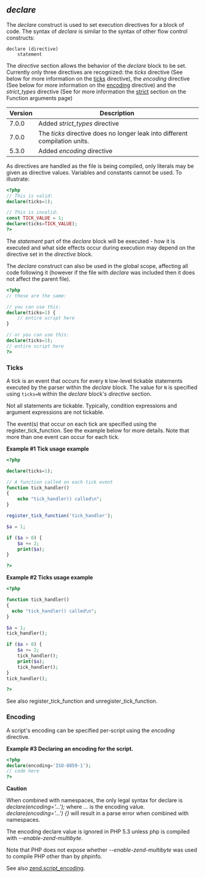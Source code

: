 *declare*
---------

The *declare* construct is used to set execution directives for a block
of code. The syntax of *declare* is similar to the syntax of other flow
control constructs:

    declare (directive)
        statement

The *directive* section allows the behavior of the *declare* block to be
set. Currently only three directives are recognized: the *ticks*
directive (See below for more information on the
<a href="/control-structures/declare.html#control-structures.declare.ticks" class="link">ticks</a>
directive), the *encoding* directive (See below for more information on
the
<a href="/control-structures/declare.html#control-structures.declare.encoding" class="link">encoding</a>
directive) and the *strict\_types* directive (See for more information
the
<a href="/functions/arguments.html#functions.arguments.type-declaration.strict" class="link">strict</a>
section on the Function arguments page)

| Version | Description                                                                 |
|---------|-----------------------------------------------------------------------------|
| 7.0.0   | Added *strict\_types* directive                                             |
| 7.0.0   | The *ticks* directive does no longer leak into different compilation units. |
| 5.3.0   | Added *encoding* directive                                                  |

As directives are handled as the file is being compiled, only literals
may be given as directive values. Variables and constants cannot be
used. To illustrate:

``` php
<?php
// This is valid:
declare(ticks=1);

// This is invalid:
const TICK_VALUE = 1;
declare(ticks=TICK_VALUE);
?>
```

The *statement* part of the *declare* block will be executed - how it is
executed and what side effects occur during execution may depend on the
directive set in the *directive* block.

The *declare* construct can also be used in the global scope, affecting
all code following it (however if the file with *declare* was included
then it does not affect the parent file).

``` php
<?php
// these are the same:

// you can use this:
declare(ticks=1) {
    // entire script here
}

// or you can use this:
declare(ticks=1);
// entire script here
?>
```

### Ticks

A tick is an event that occurs for every `N` low-level tickable
statements executed by the parser within the *declare* block. The value
for `N` is specified using `ticks=N` within the *declare* block's
*directive* section.

Not all statements are tickable. Typically, condition expressions and
argument expressions are not tickable.

The event(s) that occur on each tick are specified using the <span
class="function">register\_tick\_function</span>. See the example below
for more details. Note that more than one event can occur for each tick.

**Example \#1 Tick usage example**

``` php
<?php

declare(ticks=1);

// A function called on each tick event
function tick_handler()
{
    echo "tick_handler() called\n";
}

register_tick_function('tick_handler');

$a = 1;

if ($a > 0) {
    $a += 2;
    print($a);
}

?>
```

**Example \#2 Ticks usage example**

``` php
<?php

function tick_handler()
{
  echo "tick_handler() called\n";
}

$a = 1;
tick_handler();

if ($a > 0) {
    $a += 2;
    tick_handler();
    print($a);
    tick_handler();
}
tick_handler();

?>
```

See also <span class="function">register\_tick\_function</span> and
<span class="function">unregister\_tick\_function</span>.

### Encoding

A script's encoding can be specified per-script using the *encoding*
directive.

**Example \#3 Declaring an encoding for the script.**

``` php
<?php
declare(encoding='ISO-8859-1');
// code here
?>
```

**Caution**

When combined with namespaces, the only legal syntax for declare is
*declare(encoding='...');* where *...* is the encoding value.
*declare(encoding='...') {}* will result in a parse error when combined
with namespaces.

The encoding declare value is ignored in PHP 5.3 unless php is compiled
with *--enable-zend-multibyte*.

Note that PHP does not expose whether *--enable-zend-multibyte* was used
to compile PHP other than by <span class="function">phpinfo</span>.

See also
<a href="/ini/core.html#ini.zend.script-encoding" class="link">zend.script_encoding</a>.
